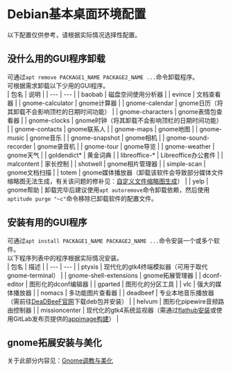 # Debian基本桌面环境配置
以下配置仅供参考，请根据实际情况选择性配置。  

## 没什么用的GUI程序卸载
可通过`apt remove PACKAGE1_NAME PACKAGE2_NAME ...`命令卸载程序。  
可根据需求卸载以下少用的GUI程序。  
| 包名 | 说明 |
| --- | --- |
| baobab | 磁盘空间使用分析器 |
| evince | 文档查看器 |
| gnome-calculator | gnome计算器 |
| gnome-calendar | gnome日历（将其卸载不会影响顶栏的日期时间功能） |
| gnome-characters | gnome表情包查看器 |
| gnome-clocks | gnome时钟（将其卸载不会影响顶栏的日期时间功能） |
| gnome-contacts | gnome联系人 |
| gnome-maps | gnome地图 |
| gnome-music | gnome音乐 |
| gnome-snapshot | gnome相机 |
| gnome-sound-recorder | gnome录音机 |
| gnome-tour | gnome导览 |
| gnome-weather | gnome天气 |
| goldendict* | 黄金词典 |
| libreoffice-* | Libreoffice办公套件 |
| malcontent | 家长控制 |
| shotwell | gnome相片管理器 |
| simple-scan | gnome文档扫描 |
| totem | gnome媒体播放器（卸载该软件会导致部分媒体文件缩略图无法生成，有关该问题的修补见：[自定义文件缩略图生成](hilevel/thumbnail.md)） |
| yelp | gnome帮助 |
卸载完毕后建议使用`apt autoremove`命令卸载依赖，然后使用`aptitude purge "~c"`命令移除已卸载软件的配置文件。  

## 安装有用的GUI程序
可通过`apt install PACKAGE1_NAME PACKAGE2_NAME ...`命令安装一个或多个软件。  
以下程序列表中的程序根据实际情况安装。  
| 包名 | 描述 |
| --- | --- |
| ptyxis | 现代化的gtk4终端模拟器（可用于取代gnome-terminal） |
| gnome-shell-extensions | gnome拓展管理器 |
| dconf-editor | 图形化的dconf编辑器 |
| gparted | 图形化的分区工具 |
| vlc | 强大的媒体播放器 |
| nomacs | 多功能图片查看器 |
| deadbeef | 专业本地音乐播放器（需前往[DeaDBeeF官网](https://deadbeef.sourceforge.io/)下载deb包并安装） |
| helvum | 图形化pipewire音频路由控制器 |
| missioncenter | 现代化的gtk4系统监视器（需通过[flathub安装](https://flathub.org/apps/io.missioncenter.MissionCenter)或使用GitLab发布页提供的[appimage构建](https://gitlab.com/mission-center-devs/mission-center/-/releases)） |

## gnome拓展安装与美化
关于此部分内容见：[Gnome调教与美化](../todo.md)
